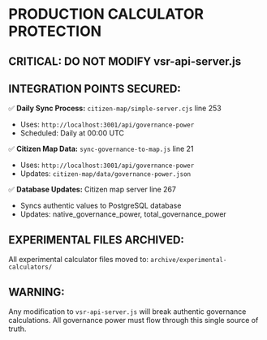 # PRODUCTION CALCULATOR PROTECTION

## CRITICAL: DO NOT MODIFY vsr-api-server.js

## INTEGRATION POINTS SECURED:

✅ **Daily Sync Process:** `citizen-map/simple-server.cjs` line 253
   - Uses: `http://localhost:3001/api/governance-power`
   - Scheduled: Daily at 00:00 UTC

✅ **Citizen Map Data:** `sync-governance-to-map.js` line 21
   - Uses: `http://localhost:3001/api/governance-power`
   - Updates: `citizen-map/data/governance-power.json`

✅ **Database Updates:** Citizen map server line 267
   - Syncs authentic values to PostgreSQL database
   - Updates: native_governance_power, total_governance_power

## EXPERIMENTAL FILES ARCHIVED:
All experimental calculator files moved to: `archive/experimental-calculators/`

## WARNING:
Any modification to `vsr-api-server.js` will break authentic governance calculations.
All governance power must flow through this single source of truth.
